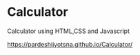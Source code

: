 # Calculator
Calculator using HTML,CSS and Javascript

https://pardeshijyotsna.github.io/Calculator/
